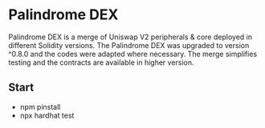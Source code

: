 # Palindrome DEX

Palindrome DEX is a merge of Uniswap V2 peripherals & core deployed in different Solidity versions. The Palindrome DEX was upgraded to version ^0.8.0 and the codes were adapted where necessary. The merge simplifies testing and the contracts are available in higher version.

## Start

- npm pinstall
- npx hardhat test
